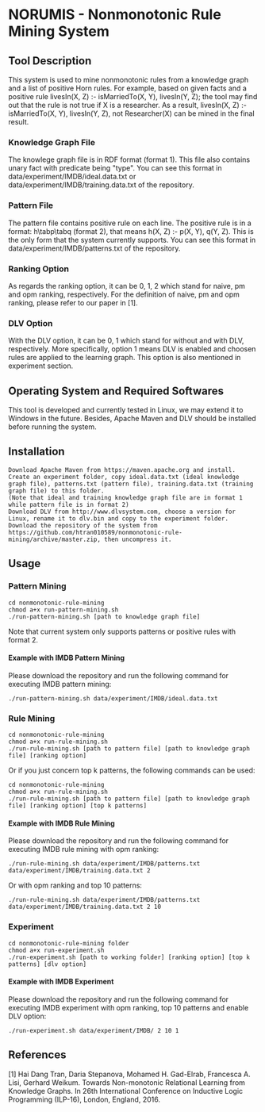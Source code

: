 NORUMIS - Nonmonotonic Rule Mining System
=============


Tool Description
------------

This system is used to mine nonmonotonic rules from a knowledge graph and a list of positive Horn rules. For example, based on given facts and a positive rule livesIn(X, Z) :- isMarriedTo(X, Y), livesIn(Y, Z); the tool may find out that the rule is not true if X is a researcher. As a result, livesIn(X, Z) :- isMarriedTo(X, Y), livesIn(Y, Z), not Researcher(X) can be mined in the final result.

### Knowledge Graph File

The knowlege graph file is in RDF format (format 1). This file also contains unary fact with predicate being "type". You can see this format in data/experiment/IMDB/ideal.data.txt or data/experiment/IMDB/training.data.txt of the repository.

### Pattern File

The pattern file contains positive rule on each line. The positive rule is in a format: h\tabp\tabq (format 2), that means h(X, Z) :- p(X, Y), q(Y, Z). This is the only form that the system currently supports. You can see this format in data/experiment/IMDB/patterns.txt of the repository.

### Ranking Option

As regards the ranking option, it can be 0, 1, 2 which stand for naive, pm and opm ranking, respectively. For the definition of naive, pm and opm ranking, please refer to our paper in [1].

### DLV Option

With the DLV option, it can be 0, 1 which stand for without and with DLV, respectively. More specifically, option 1 means DLV is enabled and choosen rules are applied to the learning graph. This option is also mentioned in experiment section.

Operating System and Required Softwares
------------

This tool is developed and currently tested in Linux, we may extend it to Windows in the future. Besides, Apache Maven and DLV should be installed before running the system.

Installation
------------

```
Download Apache Maven from https://maven.apache.org and install.
Create an experiment folder, copy ideal.data.txt (ideal knowledge graph file), patterns.txt (pattern file), training.data.txt (training graph file) to this folder.
(Note that ideal and training knowledge graph file are in format 1 while pattern file is in format 2)
Download DLV from http://www.dlvsystem.com, choose a version for Linux, rename it to dlv.bin and copy to the experiment folder.
Download the repository of the system from https://github.com/htran010589/nonmonotonic-rule-mining/archive/master.zip, then uncompress it.
```

Usage
------------

### Pattern Mining

```
cd nonmonotonic-rule-mining
chmod a+x run-pattern-mining.sh
./run-pattern-mining.sh [path to knowledge graph file]
```

Note that current system only supports patterns or positive rules with format 2.

#### Example with IMDB Pattern Mining

Please download the repository and run the following command for executing IMDB pattern mining:

```
./run-pattern-mining.sh data/experiment/IMDB/ideal.data.txt
```

### Rule Mining

```
cd nonmonotonic-rule-mining
chmod a+x run-rule-mining.sh
./run-rule-mining.sh [path to pattern file] [path to knowledge graph file] [ranking option]
```

Or if you just concern top k patterns, the following commands can be used:

```
cd nonmonotonic-rule-mining
chmod a+x run-rule-mining.sh
./run-rule-mining.sh [path to pattern file] [path to knowledge graph file] [ranking option] [top k patterns]
```

#### Example with IMDB Rule Mining

Please download the repository and run the following command for executing IMDB rule mining with opm ranking:

```
./run-rule-mining.sh data/experiment/IMDB/patterns.txt data/experiment/IMDB/training.data.txt 2
```

Or with opm ranking and top 10 patterns:

```
./run-rule-mining.sh data/experiment/IMDB/patterns.txt data/experiment/IMDB/training.data.txt 2 10
```

### Experiment

```
cd nonmonotonic-rule-mining folder
chmod a+x run-experiment.sh
./run-experiment.sh [path to working folder] [ranking option] [top k patterns] [dlv option]
```

#### Example with IMDB Experiment

Please download the repository and run the following command for executing IMDB experiment with opm ranking, top 10 patterns and enable DLV option:

```
./run-experiment.sh data/experiment/IMDB/ 2 10 1
```

References
----------
[1] Hai Dang Tran, Daria Stepanova, Mohamed H. Gad-Elrab, Francesca A. Lisi, Gerhard Weikum. Towards Non-monotonic Relational Learning from Knowledge Graphs. In 26th International Conference on Inductive Logic Programming (ILP-16), London, England, 2016.
